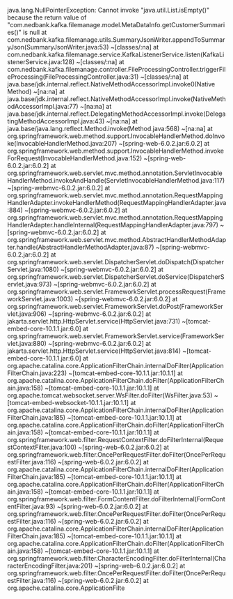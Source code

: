 java.lang.NullPointerException: Cannot invoke "java.util.List.isEmpty()" because the return value of "com.nedbank.kafka.filemanage.model.MetaDataInfo.getCustomerSummaries()" is null
	at com.nedbank.kafka.filemanage.utils.SummaryJsonWriter.appendToSummaryJson(SummaryJsonWriter.java:53) ~[classes/:na]
	at com.nedbank.kafka.filemanage.service.KafkaListenerService.listen(KafkaListenerService.java:128) ~[classes/:na]
	at com.nedbank.kafka.filemanage.controller.FileProcessingController.triggerFileProcessing(FileProcessingController.java:31) ~[classes/:na]
	at java.base/jdk.internal.reflect.NativeMethodAccessorImpl.invoke0(Native Method) ~[na:na]
	at java.base/jdk.internal.reflect.NativeMethodAccessorImpl.invoke(NativeMethodAccessorImpl.java:77) ~[na:na]
	at java.base/jdk.internal.reflect.DelegatingMethodAccessorImpl.invoke(DelegatingMethodAccessorImpl.java:43) ~[na:na]
	at java.base/java.lang.reflect.Method.invoke(Method.java:568) ~[na:na]
	at org.springframework.web.method.support.InvocableHandlerMethod.doInvoke(InvocableHandlerMethod.java:207) ~[spring-web-6.0.2.jar:6.0.2]
	at org.springframework.web.method.support.InvocableHandlerMethod.invokeForRequest(InvocableHandlerMethod.java:152) ~[spring-web-6.0.2.jar:6.0.2]
	at org.springframework.web.servlet.mvc.method.annotation.ServletInvocableHandlerMethod.invokeAndHandle(ServletInvocableHandlerMethod.java:117) ~[spring-webmvc-6.0.2.jar:6.0.2]
	at org.springframework.web.servlet.mvc.method.annotation.RequestMappingHandlerAdapter.invokeHandlerMethod(RequestMappingHandlerAdapter.java:884) ~[spring-webmvc-6.0.2.jar:6.0.2]
	at org.springframework.web.servlet.mvc.method.annotation.RequestMappingHandlerAdapter.handleInternal(RequestMappingHandlerAdapter.java:797) ~[spring-webmvc-6.0.2.jar:6.0.2]
	at org.springframework.web.servlet.mvc.method.AbstractHandlerMethodAdapter.handle(AbstractHandlerMethodAdapter.java:87) ~[spring-webmvc-6.0.2.jar:6.0.2]
	at org.springframework.web.servlet.DispatcherServlet.doDispatch(DispatcherServlet.java:1080) ~[spring-webmvc-6.0.2.jar:6.0.2]
	at org.springframework.web.servlet.DispatcherServlet.doService(DispatcherServlet.java:973) ~[spring-webmvc-6.0.2.jar:6.0.2]
	at org.springframework.web.servlet.FrameworkServlet.processRequest(FrameworkServlet.java:1003) ~[spring-webmvc-6.0.2.jar:6.0.2]
	at org.springframework.web.servlet.FrameworkServlet.doPost(FrameworkServlet.java:906) ~[spring-webmvc-6.0.2.jar:6.0.2]
	at jakarta.servlet.http.HttpServlet.service(HttpServlet.java:731) ~[tomcat-embed-core-10.1.1.jar:6.0]
	at org.springframework.web.servlet.FrameworkServlet.service(FrameworkServlet.java:880) ~[spring-webmvc-6.0.2.jar:6.0.2]
	at jakarta.servlet.http.HttpServlet.service(HttpServlet.java:814) ~[tomcat-embed-core-10.1.1.jar:6.0]
	at org.apache.catalina.core.ApplicationFilterChain.internalDoFilter(ApplicationFilterChain.java:223) ~[tomcat-embed-core-10.1.1.jar:10.1.1]
	at org.apache.catalina.core.ApplicationFilterChain.doFilter(ApplicationFilterChain.java:158) ~[tomcat-embed-core-10.1.1.jar:10.1.1]
	at org.apache.tomcat.websocket.server.WsFilter.doFilter(WsFilter.java:53) ~[tomcat-embed-websocket-10.1.1.jar:10.1.1]
	at org.apache.catalina.core.ApplicationFilterChain.internalDoFilter(ApplicationFilterChain.java:185) ~[tomcat-embed-core-10.1.1.jar:10.1.1]
	at org.apache.catalina.core.ApplicationFilterChain.doFilter(ApplicationFilterChain.java:158) ~[tomcat-embed-core-10.1.1.jar:10.1.1]
	at org.springframework.web.filter.RequestContextFilter.doFilterInternal(RequestContextFilter.java:100) ~[spring-web-6.0.2.jar:6.0.2]
	at org.springframework.web.filter.OncePerRequestFilter.doFilter(OncePerRequestFilter.java:116) ~[spring-web-6.0.2.jar:6.0.2]
	at org.apache.catalina.core.ApplicationFilterChain.internalDoFilter(ApplicationFilterChain.java:185) ~[tomcat-embed-core-10.1.1.jar:10.1.1]
	at org.apache.catalina.core.ApplicationFilterChain.doFilter(ApplicationFilterChain.java:158) ~[tomcat-embed-core-10.1.1.jar:10.1.1]
	at org.springframework.web.filter.FormContentFilter.doFilterInternal(FormContentFilter.java:93) ~[spring-web-6.0.2.jar:6.0.2]
	at org.springframework.web.filter.OncePerRequestFilter.doFilter(OncePerRequestFilter.java:116) ~[spring-web-6.0.2.jar:6.0.2]
	at org.apache.catalina.core.ApplicationFilterChain.internalDoFilter(ApplicationFilterChain.java:185) ~[tomcat-embed-core-10.1.1.jar:10.1.1]
	at org.apache.catalina.core.ApplicationFilterChain.doFilter(ApplicationFilterChain.java:158) ~[tomcat-embed-core-10.1.1.jar:10.1.1]
	at org.springframework.web.filter.CharacterEncodingFilter.doFilterInternal(CharacterEncodingFilter.java:201) ~[spring-web-6.0.2.jar:6.0.2]
	at org.springframework.web.filter.OncePerRequestFilter.doFilter(OncePerRequestFilter.java:116) ~[spring-web-6.0.2.jar:6.0.2]
	at org.apache.catalina.core.ApplicationFilte
